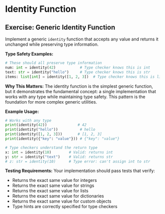 # Identity Function

## Exercise: Generic Identity Function

Implement a generic `identity` function that accepts any value and returns it unchanged while preserving type information.

**Type Safety Examples:**
```python
# These should all preserve type information
num: int = identity(42)           # Type checker knows this is int
text: str = identity("hello")     # Type checker knows this is str
items: list[int] = identity([1, 2, 3])  # Type checker knows this is list[int]
```

**Why This Matters:**
The identity function is the simplest generic function, but it demonstrates the fundamental concept: a single implementation that works with any type while maintaining type safety. This pattern is the foundation for more complex generic utilities.

**Example Usage:**
```python
# Works with any type
print(identity(42))              # 42
print(identity("hello"))          # hello
print(identity([1, 2, 3]))       # [1, 2, 3]
print(identity({"key": "value"})) # {"key": "value"}

# Type checkers understand the return type
x: int = identity(10)        # Valid: returns int
y: str = identity("text")    # Valid: returns str
# z: str = identity(10)      # Type error: can't assign int to str
```

**Testing Requirements:**
Your implementation should pass tests that verify:
- Returns the exact same value for integers
- Returns the exact same value for strings
- Returns the exact same value for lists
- Returns the exact same value for dictionaries
- Returns the exact same value for custom objects
- Type hints are correctly specified for type checkers
